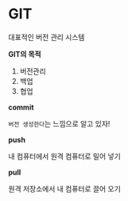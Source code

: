 # GIT

대표적인 버전 관리 시스템

**GIT의 목적**

1. 버전관리
2. 백업
3. 협업

**commit**

`버전 생성한다`는 느낌으로 알고 있자!

**push**

내 컴퓨터에서 원격 컴퓨터로 밀어 넣기

**pull**

원격 저장소에서 내 컴퓨터로 끌어 오기
